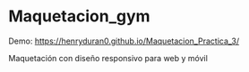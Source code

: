 # Maquetacion_gym

Demo:
https://henryduran0.github.io/Maquetacion_Practica_3/

Maquetación con diseño responsivo para web y móvil
